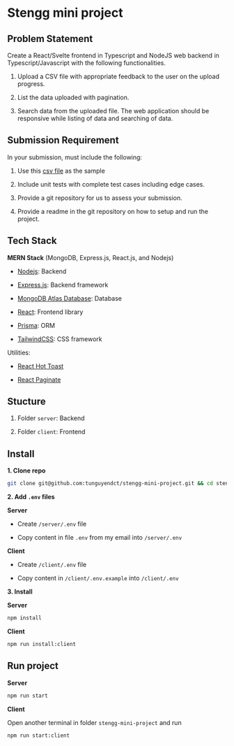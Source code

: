 # Stengg mini project

## Problem Statement
Create a React/Svelte frontend in Typescript and NodeJS web backend in Typescript/Javascript with the following functionalities.

1. Upload a CSV file with appropriate feedback to the user on the upload progress.

2. List the data uploaded with pagination.

3. Search data from the uploaded file. The web application should be responsive while listing of data and searching of data.

## Submission Requirement

In your submission, must include the following:  

1. Use this [csv file](data.csv) as the sample  

2. Include unit tests with complete test cases including edge cases.  

3. Provide a git repository for us to assess your submission.  

4. Provide a readme in the git repository on how to setup and run the project.

## Tech Stack
**MERN Stack** (MongoDB, Express.js, React.js, and Nodejs)

- [Nodejs](https://nodejs.org/en): Backend

- [Express.js](https://expressjs.com/): Backend framework

- [MongoDB Atlas Database](https://www.mongodb.com/atlas/database): Database

- [React](https://react.dev/): Frontend library

- [Prisma](https://www.prisma.io): ORM

- [TailwindCSS](https://tailwindcss.com): CSS framework

Utilities:
- [React Hot Toast](https://react-hot-toast.com/)

- [React Paginate](https://github.com/AdeleD/react-paginate)

## Stucture

1. Folder `server`: Backend

2. Folder `client`: Frontend

## Install

**1. Clone repo**

```bash
git clone git@github.com:tunguyendct/stengg-mini-project.git && cd stengg-mini-project
```

**2. Add `.env` files**

**Server**

- Create `/server/.env` file

- Copy content in file `.env` from my email into `/server/.env`

**Client**

- Create `/client/.env` file

- Copy content in `/client/.env.example` into `/client/.env`

**3. Install**

**Server**

```bash
npm install
```

**Client**

```bash
npm run install:client
```

## Run project

**Server**

```bash
npm run start
```

**Client**

Open another terminal in folder `stengg-mini-project` and run

```bash
npm run start:client
```
